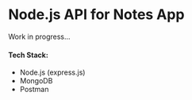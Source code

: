 # Node.js API for Notes App
Work in progress...

#### Tech Stack:
- Node.js (express.js)
- MongoDB
- Postman
